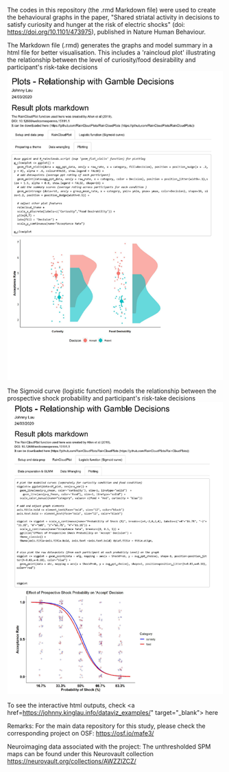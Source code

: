 The codes in this repository (the .rmd Markdown file) were used to create the behavioural graphs in the paper, "Shared striatal activity in decisions to satisfy curiosity and hunger at the risk of electric shocks" (doi: https://doi.org/10.1101/473975), published in Nature Human Behaviour.

The Markdown file (.rmd) generates the graphs and model summary in a html file for better visualisation. This includes a 'raincloud plot' illustrating the relationship between the level of curiosity/food desirability and participant's risk-take decisions
![alt text](curiosity_effect_raincloudplot.png)

The Sigmoid curve (logistic function) models the relationship between the prospective shock probability and participant's risk-take decisions
![alt text](shock_effect_sigmoidplot.png)

To see the interactive html outputs, check <a href=https://johnny.kinglau.info/dataviz_examples/" target="_blank"> here </a>
  
Remarks:
For the main data repository for this study, please check the corresponding project on OSF: https://osf.io/mafe3/

Neuroimaging data associated with the project: The unthresholded SPM maps can be found under this Neurovault collection https://neurovault.org/collections/AWZZIZCZ/
